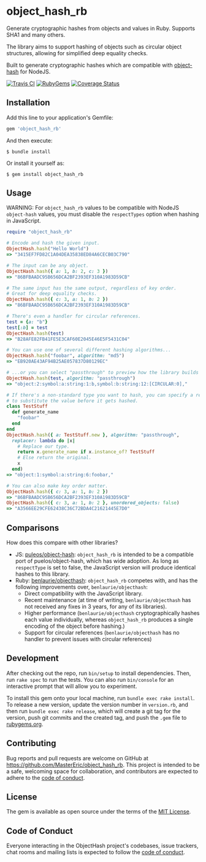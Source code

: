 # object_hash_rb

Generate cryptographic hashes from objects and values in Ruby. Supports SHA1 and many others.

The library aims to support hashing of objects such as circular object structures, allowing for simplified deep equality checks.

Built to generate cryptographic hashes which are compatible with [object-hash](https://github.com/puleos/object-hash) for NodeJS.

[![Travis CI](https://img.shields.io/travis/com/mastereric/object_hash_rb/master)](https://travis-ci.com/github/MasterEric/object_hash_rb)
[![RubyGems](https://img.shields.io/gem/dv/object_hash_rb/stable)](https://rubygems.org/gems/object_hash_rb)
[![Coverage Status](https://img.shields.io/coveralls/github/MasterEric/object_hash_rb/master)](https://coveralls.io/github/MasterEric/object_hash_rb)

## Installation

Add this line to your application's Gemfile:

```ruby
gem 'object_hash_rb'
```

And then execute:

    $ bundle install

Or install it yourself as:

    $ gem install object_hash_rb

## Usage

WARNING: For `object_hash_rb` values to be compatible with NodeJS `object-hash` values, you must disable the `respectTypes` option when hashing in JavaScript.

```ruby
require "object_hash_rb"

# Encode and hash the given input.
ObjectHash.hash("Hello World")
=> "3415EF7FD82C1A04DEA35838ED84A6CECB03C790"

# The input can be any object.
ObjectHash.hash({ a: 1, b: 2, c: 3 })
=> "86BFBAADC95B656DCA2BF2393EF310A1983D59CB"

# The same input has the same output, regardless of key order.
# Great for deep equality checks.
ObjectHash.hash({ c: 3, a: 1, b: 2 })
=> "86BFBAADC95B656DCA2BF2393EF310A1983D59CB"

# There's even a handler for circular references.
test = {a: "b"}
test[:b] = test
ObjectHash.hash(test)
=> "B28AFE82FB41FE5E3CAF60E2045E46E5F5431C04"

# You can use one of several different hashing algorithms...
ObjectHash.hash("foobar", algorithm: "md5")
=> "EB920AE43AF94B25AE057837D80129EC"

# ...or you can select "passthrough" to preview how the library builds hashes.
ObjectHash.hash(test, algorithm: "passthrough")
=> "object:2:symbol:a:string:1:b,symbol:b:string:12:[CIRCULAR:0],"

# If there's a non-standard type you want to hash, you can specify a replacer
# to substitute the value before it gets hashed.
class TestStuff
  def generate_name
    "foobar"
  end
end
ObjectHash.hash({ a: TestStuff.new }, algorithm: "passthrough",
  replacer: lambda do |x|
    # Replace our type.
    return x.generate_name if x.instance_of? TestStuff
    # Else return the original.
    x
  end)
=> "object:1:symbol:a:string:6:foobar,"

# You can also make key order matter.
ObjectHash.hash({ c: 3, a: 1, b: 2 })
=> "86BFBAADC95B656DCA2BF2393EF310A1983D59CB"
ObjectHash.hash({ c: 3, a: 1, b: 2 }, unordered_objects: false)
=> "A3566EE29CFE62438C36C72BDA4C21621445E7D0"

```

## Comparisons

How does this compare with other libraries?

- JS: [puleos/object-hash](https://github.com/puleos/object-hash): `object_hash_rb` is intended to be a compatible port of puelos/object-hash, which has wide adoption. As long as `respectType` is set to false, the JavaScript version will produce identical hashes to this library.
- Ruby: [benlaurie/objecthash](https://github.com/benlaurie/objecthash/tree/master/ruby): `object_hash_rb` competes with, and has the following improvements over, `benlaurie/objecthash`:
  - Direct compatibility with the JavaScript library.
  - Recent maintenance (at time of writing, `benlaurie/objecthash` has not received any fixes in 3 years, for any of its libraries).
  - Higher performance (`benlaurie/objecthash` cryptographically hashes each value individually, whereas `object_hash_rb` produces a single encoding of the object before hashing.)
  - Support for circular references (`benlaurie/objecthash` has no handler to prevent issues with circular references)

## Development

After checking out the repo, run `bin/setup` to install dependencies. Then, run `rake spec` to run the tests. You can also run `bin/console` for an interactive prompt that will allow you to experiment.

To install this gem onto your local machine, run `bundle exec rake install`. To release a new version, update the version number in `version.rb`, and then run `bundle exec rake release`, which will create a git tag for the version, push git commits and the created tag, and push the `.gem` file to [rubygems.org](https://rubygems.org).

## Contributing

Bug reports and pull requests are welcome on GitHub at https://github.com/MasterEric/object_hash_rb. This project is intended to be a safe, welcoming space for collaboration, and contributors are expected to adhere to the [code of conduct](https://github.com/MasterEric/object_hash_rb/blob/master/CODE_OF_CONDUCT.md).

## License

The gem is available as open source under the terms of the [MIT License](https://opensource.org/licenses/MIT).

## Code of Conduct

Everyone interacting in the ObjectHash project's codebases, issue trackers, chat rooms and mailing lists is expected to follow the [code of conduct](https://github.com/MasterEric/object_hash_rb/blob/master/CODE_OF_CONDUCT.md).
